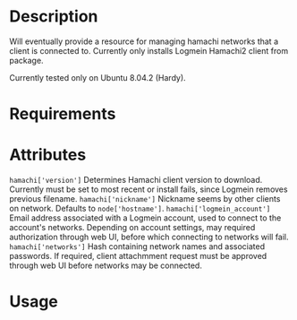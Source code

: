 Description
===========
Will eventually provide a resource for managing hamachi networks that a client is
connected to. Currently only installs Logmein Hamachi2 client from package.

Currently tested only on Ubuntu 8.04.2 (Hardy).

Requirements
============

Attributes
==========
`hamachi['version']`
Determines Hamachi client version to download. Currently must be set to most
recent or install fails, since Logmein removes previous filename.
`hamachi['nickname']`
Nickname seems by other clients on network. Defaults to `node['hostname']`.
`hamachi['logmein_account']`
Email address associated with a Logmein account, used to connect to the
account's networks. Depending on account settings, may required authorization
through web UI, before which connecting to networks will fail.
`hamachi['networks']`
Hash containing network names and associated passwords. If required, client
attachmment request must be approved through web UI before networks may be
connected.

Usage
=====


